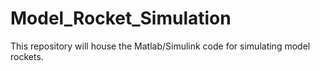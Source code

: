 # Model_Rocket_Simulation
This repository will house the Matlab/Simulink code for simulating model rockets.
